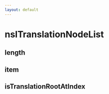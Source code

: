 ```yaml
---
layout: default
---
```


# nsITranslationNodeList #

## length ##

## item ##

## isTranslationRootAtIndex ##
